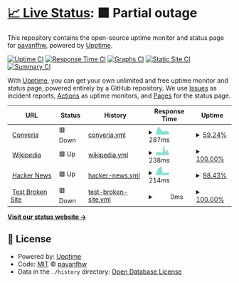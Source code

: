 # [📈 Live Status](https://pavanfhw.github.io/status-page): <!--live status--> **🟧 Partial outage**

This repository contains the open-source uptime monitor and status page for [pavanfhw](https://pavanfhw.github.io/status-page), powered by [Upptime](https://github.com/upptime/upptime).

[![Uptime CI](https://github.com/pavanfhw/status-page/workflows/Uptime%20CI/badge.svg)](https://github.com/pavanfhw/status-page/actions?query=workflow%3A%22Uptime+CI%22)
[![Response Time CI](https://github.com/pavanfhw/status-page/workflows/Response%20Time%20CI/badge.svg)](https://github.com/pavanfhw/status-page/actions?query=workflow%3A%22Response+Time+CI%22)
[![Graphs CI](https://github.com/pavanfhw/status-page/workflows/Graphs%20CI/badge.svg)](https://github.com/pavanfhw/status-page/actions?query=workflow%3A%22Graphs+CI%22)
[![Static Site CI](https://github.com/pavanfhw/status-page/workflows/Static%20Site%20CI/badge.svg)](https://github.com/pavanfhw/status-page/actions?query=workflow%3A%22Static+Site+CI%22)
[![Summary CI](https://github.com/pavanfhw/status-page/workflows/Summary%20CI/badge.svg)](https://github.com/pavanfhw/status-page/actions?query=workflow%3A%22Summary+CI%22)

With [Upptime](https://upptime.js.org), you can get your own unlimited and free uptime monitor and status page, powered entirely by a GitHub repository. We use [Issues](https://github.com/pavanfhw/status-page/issues) as incident reports, [Actions](https://github.com/pavanfhw/status-page/actions) as uptime monitors, and [Pages](https://pavanfhw.github.io/status-page) for the status page.

<!--start: status pages-->
<!-- This summary is generated by Upptime (https://github.com/upptime/upptime) -->
<!-- Do not edit this manually, your changes will be overwritten -->
<!-- prettier-ignore -->
| URL | Status | History | Response Time | Uptime |
| --- | ------ | ------- | ------------- | ------ |
| <img alt="" src="https://icons.duckduckgo.com/ip3/devops.converja.cloud.ico" height="13"> [Converja](https://devops.converja.cloud) | 🟥 Down | [converja.yml](https://github.com/pavanfhw/status-page/commits/HEAD/history/converja.yml) | <details><summary><img alt="Response time graph" src="./graphs/converja/response-time-week.png" height="20"> 287ms</summary><br><a href="https://pavanfhw.github.io/status-page/history/converja"><img alt="Response time 697" src="https://img.shields.io/endpoint?url=https%3A%2F%2Fraw.githubusercontent.com%2Fpavanfhw%2Fstatus-page%2FHEAD%2Fapi%2Fconverja%2Fresponse-time.json"></a><br><a href="https://pavanfhw.github.io/status-page/history/converja"><img alt="24-hour response time 0" src="https://img.shields.io/endpoint?url=https%3A%2F%2Fraw.githubusercontent.com%2Fpavanfhw%2Fstatus-page%2FHEAD%2Fapi%2Fconverja%2Fresponse-time-day.json"></a><br><a href="https://pavanfhw.github.io/status-page/history/converja"><img alt="7-day response time 287" src="https://img.shields.io/endpoint?url=https%3A%2F%2Fraw.githubusercontent.com%2Fpavanfhw%2Fstatus-page%2FHEAD%2Fapi%2Fconverja%2Fresponse-time-week.json"></a><br><a href="https://pavanfhw.github.io/status-page/history/converja"><img alt="30-day response time 261" src="https://img.shields.io/endpoint?url=https%3A%2F%2Fraw.githubusercontent.com%2Fpavanfhw%2Fstatus-page%2FHEAD%2Fapi%2Fconverja%2Fresponse-time-month.json"></a><br><a href="https://pavanfhw.github.io/status-page/history/converja"><img alt="1-year response time 697" src="https://img.shields.io/endpoint?url=https%3A%2F%2Fraw.githubusercontent.com%2Fpavanfhw%2Fstatus-page%2FHEAD%2Fapi%2Fconverja%2Fresponse-time-year.json"></a></details> | <details><summary><a href="https://pavanfhw.github.io/status-page/history/converja">59.24%</a></summary><a href="https://pavanfhw.github.io/status-page/history/converja"><img alt="All-time uptime 96.86%" src="https://img.shields.io/endpoint?url=https%3A%2F%2Fraw.githubusercontent.com%2Fpavanfhw%2Fstatus-page%2FHEAD%2Fapi%2Fconverja%2Fuptime.json"></a><br><a href="https://pavanfhw.github.io/status-page/history/converja"><img alt="24-hour uptime 0.00%" src="https://img.shields.io/endpoint?url=https%3A%2F%2Fraw.githubusercontent.com%2Fpavanfhw%2Fstatus-page%2FHEAD%2Fapi%2Fconverja%2Fuptime-day.json"></a><br><a href="https://pavanfhw.github.io/status-page/history/converja"><img alt="7-day uptime 59.24%" src="https://img.shields.io/endpoint?url=https%3A%2F%2Fraw.githubusercontent.com%2Fpavanfhw%2Fstatus-page%2FHEAD%2Fapi%2Fconverja%2Fuptime-week.json"></a><br><a href="https://pavanfhw.github.io/status-page/history/converja"><img alt="30-day uptime 90.62%" src="https://img.shields.io/endpoint?url=https%3A%2F%2Fraw.githubusercontent.com%2Fpavanfhw%2Fstatus-page%2FHEAD%2Fapi%2Fconverja%2Fuptime-month.json"></a><br><a href="https://pavanfhw.github.io/status-page/history/converja"><img alt="1-year uptime 96.86%" src="https://img.shields.io/endpoint?url=https%3A%2F%2Fraw.githubusercontent.com%2Fpavanfhw%2Fstatus-page%2FHEAD%2Fapi%2Fconverja%2Fuptime-year.json"></a></details>
| <img alt="" src="https://icons.duckduckgo.com/ip3/en.wikipedia.org.ico" height="13"> [Wikipedia](https://en.wikipedia.org) | 🟩 Up | [wikipedia.yml](https://github.com/pavanfhw/status-page/commits/HEAD/history/wikipedia.yml) | <details><summary><img alt="Response time graph" src="./graphs/wikipedia/response-time-week.png" height="20"> 238ms</summary><br><a href="https://pavanfhw.github.io/status-page/history/wikipedia"><img alt="Response time 227" src="https://img.shields.io/endpoint?url=https%3A%2F%2Fraw.githubusercontent.com%2Fpavanfhw%2Fstatus-page%2FHEAD%2Fapi%2Fwikipedia%2Fresponse-time.json"></a><br><a href="https://pavanfhw.github.io/status-page/history/wikipedia"><img alt="24-hour response time 209" src="https://img.shields.io/endpoint?url=https%3A%2F%2Fraw.githubusercontent.com%2Fpavanfhw%2Fstatus-page%2FHEAD%2Fapi%2Fwikipedia%2Fresponse-time-day.json"></a><br><a href="https://pavanfhw.github.io/status-page/history/wikipedia"><img alt="7-day response time 238" src="https://img.shields.io/endpoint?url=https%3A%2F%2Fraw.githubusercontent.com%2Fpavanfhw%2Fstatus-page%2FHEAD%2Fapi%2Fwikipedia%2Fresponse-time-week.json"></a><br><a href="https://pavanfhw.github.io/status-page/history/wikipedia"><img alt="30-day response time 231" src="https://img.shields.io/endpoint?url=https%3A%2F%2Fraw.githubusercontent.com%2Fpavanfhw%2Fstatus-page%2FHEAD%2Fapi%2Fwikipedia%2Fresponse-time-month.json"></a><br><a href="https://pavanfhw.github.io/status-page/history/wikipedia"><img alt="1-year response time 227" src="https://img.shields.io/endpoint?url=https%3A%2F%2Fraw.githubusercontent.com%2Fpavanfhw%2Fstatus-page%2FHEAD%2Fapi%2Fwikipedia%2Fresponse-time-year.json"></a></details> | <details><summary><a href="https://pavanfhw.github.io/status-page/history/wikipedia">100.00%</a></summary><a href="https://pavanfhw.github.io/status-page/history/wikipedia"><img alt="All-time uptime 100.00%" src="https://img.shields.io/endpoint?url=https%3A%2F%2Fraw.githubusercontent.com%2Fpavanfhw%2Fstatus-page%2FHEAD%2Fapi%2Fwikipedia%2Fuptime.json"></a><br><a href="https://pavanfhw.github.io/status-page/history/wikipedia"><img alt="24-hour uptime 100.00%" src="https://img.shields.io/endpoint?url=https%3A%2F%2Fraw.githubusercontent.com%2Fpavanfhw%2Fstatus-page%2FHEAD%2Fapi%2Fwikipedia%2Fuptime-day.json"></a><br><a href="https://pavanfhw.github.io/status-page/history/wikipedia"><img alt="7-day uptime 100.00%" src="https://img.shields.io/endpoint?url=https%3A%2F%2Fraw.githubusercontent.com%2Fpavanfhw%2Fstatus-page%2FHEAD%2Fapi%2Fwikipedia%2Fuptime-week.json"></a><br><a href="https://pavanfhw.github.io/status-page/history/wikipedia"><img alt="30-day uptime 100.00%" src="https://img.shields.io/endpoint?url=https%3A%2F%2Fraw.githubusercontent.com%2Fpavanfhw%2Fstatus-page%2FHEAD%2Fapi%2Fwikipedia%2Fuptime-month.json"></a><br><a href="https://pavanfhw.github.io/status-page/history/wikipedia"><img alt="1-year uptime 100.00%" src="https://img.shields.io/endpoint?url=https%3A%2F%2Fraw.githubusercontent.com%2Fpavanfhw%2Fstatus-page%2FHEAD%2Fapi%2Fwikipedia%2Fuptime-year.json"></a></details>
| <img alt="" src="https://icons.duckduckgo.com/ip3/news.ycombinator.com.ico" height="13"> [Hacker News](https://news.ycombinator.com) | 🟩 Up | [hacker-news.yml](https://github.com/pavanfhw/status-page/commits/HEAD/history/hacker-news.yml) | <details><summary><img alt="Response time graph" src="./graphs/hacker-news/response-time-week.png" height="20"> 214ms</summary><br><a href="https://pavanfhw.github.io/status-page/history/hacker-news"><img alt="Response time 392" src="https://img.shields.io/endpoint?url=https%3A%2F%2Fraw.githubusercontent.com%2Fpavanfhw%2Fstatus-page%2FHEAD%2Fapi%2Fhacker-news%2Fresponse-time.json"></a><br><a href="https://pavanfhw.github.io/status-page/history/hacker-news"><img alt="24-hour response time 135" src="https://img.shields.io/endpoint?url=https%3A%2F%2Fraw.githubusercontent.com%2Fpavanfhw%2Fstatus-page%2FHEAD%2Fapi%2Fhacker-news%2Fresponse-time-day.json"></a><br><a href="https://pavanfhw.github.io/status-page/history/hacker-news"><img alt="7-day response time 214" src="https://img.shields.io/endpoint?url=https%3A%2F%2Fraw.githubusercontent.com%2Fpavanfhw%2Fstatus-page%2FHEAD%2Fapi%2Fhacker-news%2Fresponse-time-week.json"></a><br><a href="https://pavanfhw.github.io/status-page/history/hacker-news"><img alt="30-day response time 715" src="https://img.shields.io/endpoint?url=https%3A%2F%2Fraw.githubusercontent.com%2Fpavanfhw%2Fstatus-page%2FHEAD%2Fapi%2Fhacker-news%2Fresponse-time-month.json"></a><br><a href="https://pavanfhw.github.io/status-page/history/hacker-news"><img alt="1-year response time 392" src="https://img.shields.io/endpoint?url=https%3A%2F%2Fraw.githubusercontent.com%2Fpavanfhw%2Fstatus-page%2FHEAD%2Fapi%2Fhacker-news%2Fresponse-time-year.json"></a></details> | <details><summary><a href="https://pavanfhw.github.io/status-page/history/hacker-news">98.43%</a></summary><a href="https://pavanfhw.github.io/status-page/history/hacker-news"><img alt="All-time uptime 99.97%" src="https://img.shields.io/endpoint?url=https%3A%2F%2Fraw.githubusercontent.com%2Fpavanfhw%2Fstatus-page%2FHEAD%2Fapi%2Fhacker-news%2Fuptime.json"></a><br><a href="https://pavanfhw.github.io/status-page/history/hacker-news"><img alt="24-hour uptime 98.77%" src="https://img.shields.io/endpoint?url=https%3A%2F%2Fraw.githubusercontent.com%2Fpavanfhw%2Fstatus-page%2FHEAD%2Fapi%2Fhacker-news%2Fuptime-day.json"></a><br><a href="https://pavanfhw.github.io/status-page/history/hacker-news"><img alt="7-day uptime 98.43%" src="https://img.shields.io/endpoint?url=https%3A%2F%2Fraw.githubusercontent.com%2Fpavanfhw%2Fstatus-page%2FHEAD%2Fapi%2Fhacker-news%2Fuptime-week.json"></a><br><a href="https://pavanfhw.github.io/status-page/history/hacker-news"><img alt="30-day uptime 99.57%" src="https://img.shields.io/endpoint?url=https%3A%2F%2Fraw.githubusercontent.com%2Fpavanfhw%2Fstatus-page%2FHEAD%2Fapi%2Fhacker-news%2Fuptime-month.json"></a><br><a href="https://pavanfhw.github.io/status-page/history/hacker-news"><img alt="1-year uptime 99.88%" src="https://img.shields.io/endpoint?url=https%3A%2F%2Fraw.githubusercontent.com%2Fpavanfhw%2Fstatus-page%2FHEAD%2Fapi%2Fhacker-news%2Fuptime-year.json"></a></details>
| <img alt="" src="https://icons.duckduckgo.com/ip3/thissitedoesnotexist.koj.co.ico" height="13"> [Test Broken Site](https://thissitedoesnotexist.koj.co) | 🟥 Down | [test-broken-site.yml](https://github.com/pavanfhw/status-page/commits/HEAD/history/test-broken-site.yml) | <details><summary><img alt="Response time graph" src="./graphs/test-broken-site/response-time-week.png" height="20"> 0ms</summary><br><a href="https://pavanfhw.github.io/status-page/history/test-broken-site"><img alt="Response time 0" src="https://img.shields.io/endpoint?url=https%3A%2F%2Fraw.githubusercontent.com%2Fpavanfhw%2Fstatus-page%2FHEAD%2Fapi%2Ftest-broken-site%2Fresponse-time.json"></a><br><a href="https://pavanfhw.github.io/status-page/history/test-broken-site"><img alt="24-hour response time 0" src="https://img.shields.io/endpoint?url=https%3A%2F%2Fraw.githubusercontent.com%2Fpavanfhw%2Fstatus-page%2FHEAD%2Fapi%2Ftest-broken-site%2Fresponse-time-day.json"></a><br><a href="https://pavanfhw.github.io/status-page/history/test-broken-site"><img alt="7-day response time 0" src="https://img.shields.io/endpoint?url=https%3A%2F%2Fraw.githubusercontent.com%2Fpavanfhw%2Fstatus-page%2FHEAD%2Fapi%2Ftest-broken-site%2Fresponse-time-week.json"></a><br><a href="https://pavanfhw.github.io/status-page/history/test-broken-site"><img alt="30-day response time 0" src="https://img.shields.io/endpoint?url=https%3A%2F%2Fraw.githubusercontent.com%2Fpavanfhw%2Fstatus-page%2FHEAD%2Fapi%2Ftest-broken-site%2Fresponse-time-month.json"></a><br><a href="https://pavanfhw.github.io/status-page/history/test-broken-site"><img alt="1-year response time 0" src="https://img.shields.io/endpoint?url=https%3A%2F%2Fraw.githubusercontent.com%2Fpavanfhw%2Fstatus-page%2FHEAD%2Fapi%2Ftest-broken-site%2Fresponse-time-year.json"></a></details> | <details><summary><a href="https://pavanfhw.github.io/status-page/history/test-broken-site">100.00%</a></summary><a href="https://pavanfhw.github.io/status-page/history/test-broken-site"><img alt="All-time uptime 100.00%" src="https://img.shields.io/endpoint?url=https%3A%2F%2Fraw.githubusercontent.com%2Fpavanfhw%2Fstatus-page%2FHEAD%2Fapi%2Ftest-broken-site%2Fuptime.json"></a><br><a href="https://pavanfhw.github.io/status-page/history/test-broken-site"><img alt="24-hour uptime 100.00%" src="https://img.shields.io/endpoint?url=https%3A%2F%2Fraw.githubusercontent.com%2Fpavanfhw%2Fstatus-page%2FHEAD%2Fapi%2Ftest-broken-site%2Fuptime-day.json"></a><br><a href="https://pavanfhw.github.io/status-page/history/test-broken-site"><img alt="7-day uptime 100.00%" src="https://img.shields.io/endpoint?url=https%3A%2F%2Fraw.githubusercontent.com%2Fpavanfhw%2Fstatus-page%2FHEAD%2Fapi%2Ftest-broken-site%2Fuptime-week.json"></a><br><a href="https://pavanfhw.github.io/status-page/history/test-broken-site"><img alt="30-day uptime 100.00%" src="https://img.shields.io/endpoint?url=https%3A%2F%2Fraw.githubusercontent.com%2Fpavanfhw%2Fstatus-page%2FHEAD%2Fapi%2Ftest-broken-site%2Fuptime-month.json"></a><br><a href="https://pavanfhw.github.io/status-page/history/test-broken-site"><img alt="1-year uptime 100.00%" src="https://img.shields.io/endpoint?url=https%3A%2F%2Fraw.githubusercontent.com%2Fpavanfhw%2Fstatus-page%2FHEAD%2Fapi%2Ftest-broken-site%2Fuptime-year.json"></a></details>

<!--end: status pages-->

[**Visit our status website →**](https://pavanfhw.github.io/status-page)

## 📄 License

- Powered by: [Upptime](https://github.com/upptime/upptime)
- Code: [MIT](./LICENSE) © [pavanfhw](https://pavanfhw.github.io/status-page)
- Data in the `./history` directory: [Open Database License](https://opendatacommons.org/licenses/odbl/1-0/)
